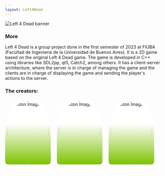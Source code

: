 ```yaml
---
layout: Left4Dead
---
```

![Left 4 Dead banner](/assets/banner.png)
### More
Left 4 Dead is a group project done in the first semester of 2023 at FIUBA (Facultad de Ingenieria de la Universidad de Buenos Aires). It is a 2D game based on the original Left 4 Dead game. The game is developed in C++ using libraries like SDL2pp, qt5, Catch2, among others. It has a client-server architecture, where the server is in charge of managing the game and the clients are in charge of displaying the game and sending the player's actions to the server.

### The creators:

<div style="display: flex; justify-content: center;">

<a href="https://github.com/Pandamos" class="gradient-background" style="display: inline-block;width: 150px;height: 200px;text-decoration: none;pointer-events: all;background: linear-gradient(to bottom, #ffffff 0%, #ffffff 38%, #7cc300 100%);border-radius: 45% 45% 5% 5%;padding: 0.5em; margin-right: 20px;">
  <img src="https://github.com/Pandamos.png" alt="Button Image" style="width: 100%;height: auto;border-radius: 50%;pointer-events: none;margin: 0;">
  <span style="display: block;text-align: center;pointer-events: none;color: white;font-weight: 750;font-family: sans-serif;margin-top: 15px;">Abril</span>
</a>

<a href="https://github.com/Merok23" class="gradient-background" style="display: inline-block;width: 150px;height: 200px;text-decoration: none;pointer-events: all;background: linear-gradient(to bottom, #ffffff 0%, #ffffff 38%, #7cc300 100%);border-radius: 45% 45% 5% 5%;padding: 0.5em; margin-right: 20px;">
  <img src="https://github.com/merok23.png" alt="Button Image" style="width: 100%;height: auto;border-radius: 50%;pointer-events: none;margin: 0;">
  <span style="display: block;text-align: center;pointer-events: none;color: white;font-weight: 750;font-family: sans-serif;margin-top: 15px;">Alejo</span>
</a>

<a href="https://github.com/nathencinoza" class="gradient-background" style="display: inline-block;width: 150px;height: 200px;text-decoration: none;pointer-events: all;background: linear-gradient(to bottom, #ffffff 0%, #ffffff 38%, #7cc300 100%);border-radius: 45% 45% 5% 5%;padding: 0.5em;margin-right: 20px;">
  <img src="https://github.com/nathencinoza.png" alt="Button Image" style="width: 100%;height: auto;border-radius: 50%;pointer-events: none;margin: 0;">
  <span style="display: block;text-align: center;pointer-events: none;color: white;font-weight: 750;font-family: sans-serif;margin-top: 15px;">Nathalia</span>
</a>

</div>
